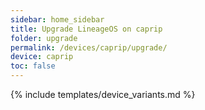 ```yaml
---
sidebar: home_sidebar
title: Upgrade LineageOS on caprip
folder: upgrade
permalink: /devices/caprip/upgrade/
device: caprip
toc: false
---
```

{% include templates/device_variants.md %}
